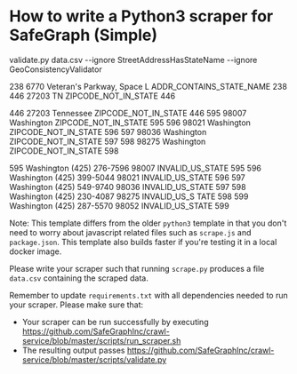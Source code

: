 # How to write a Python3 scraper for SafeGraph (Simple)

validate.py data.csv --ignore StreetAddressHasStateName --ignore GeoConsistencyValidator



238  6770 Veteran's Parkway, Space L  ADDR_CONTAINS_STATE_NAME        238
446  27203    TN  ZIPCODE_NOT_IN_STATE        446


446  27203   Tennessee  ZIPCODE_NOT_IN_STATE        446
595  98007  Washington  ZIPCODE_NOT_IN_STATE        595
596  98021  Washington  ZIPCODE_NOT_IN_STATE        596
597  98036  Washington  ZIPCODE_NOT_IN_STATE        597
598  98275  Washington  ZIPCODE_NOT_IN_STATE        598

595  Washington  (425) 276-7596  98007  INVALID_US_STATE        595
596  Washington  (425) 399-5044  98021  INVALID_US_STATE        596
597  Washington  (425) 549-9740  98036  INVALID_US_STATE        597
598  Washington  (425) 230-4087  98275  INVALID_US_S	TATE        598
599  Washington  (425) 287-5570  98052  INVALID_US_STATE        599


Note: This template differs from the older `python3` template in that you don't need to worry about javascript related files such as `scrape.js` and `package.json`. This template also builds faster if you're testing it in a local docker image.

Please write your scraper such that running `scrape.py` produces a file `data.csv` containing the scraped data.

Remember to update `requirements.txt` with all dependencies needed to run your scraper. 
Please make sure that:
* Your scraper can be run successfully by executing https://github.com/SafeGraphInc/crawl-service/blob/master/scripts/run_scraper.sh 
* The resulting output passes https://github.com/SafeGraphInc/crawl-service/blob/master/scripts/validate.py
